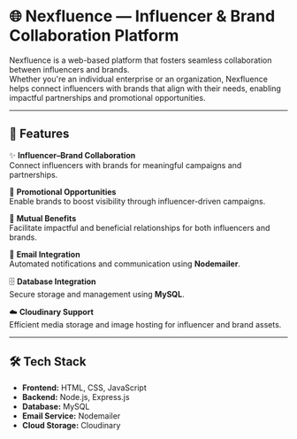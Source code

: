 # 🌐 Nexfluence — Influencer & Brand Collaboration Platform

Nexfluence is a web-based platform that fosters seamless collaboration between influencers and brands.  
Whether you're an individual enterprise or an organization, Nexfluence helps connect influencers with brands that align with their needs, enabling impactful partnerships and promotional opportunities.

---

## 🚀 Features

✨ **Influencer–Brand Collaboration**  
Connect influencers with brands for meaningful campaigns and partnerships.  

📢 **Promotional Opportunities**  
Enable brands to boost visibility through influencer-driven campaigns.  

🤝 **Mutual Benefits**  
Facilitate impactful and beneficial relationships for both influencers and brands.  

📨 **Email Integration**  
Automated notifications and communication using **Nodemailer**.  

🗄️ **Database Integration**  
Secure storage and management using **MySQL**.  

☁️ **Cloudinary Support**  
Efficient media storage and image hosting for influencer and brand assets.  

---

## 🛠️ Tech Stack

- **Frontend:** HTML, CSS, JavaScript  
- **Backend:** Node.js, Express.js  
- **Database:** MySQL  
- **Email Service:** Nodemailer  
- **Cloud Storage:** Cloudinary  
